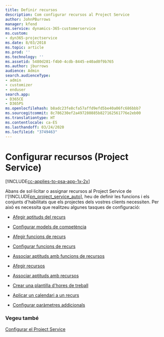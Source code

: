 ```yaml
---
title: Definir recursos
description: Com configurar recursos al Project Service
author: JohnPBurrows
manager: kfend
ms.service: dynamics-365-customerservice
ms.custom:
- dyn365-projectservice
ms.date: 8/03/2018
ms.topic: article
ms.prod: ''
ms.technology: ''
ms.assetid: 5480d281-f4b0-4cdb-8445-e40ad0f9b765
ms.author: jburrows
audience: Admin
search.audienceType:
- admin
- customizer
- enduser
search.app:
- D365CE
- D365PS
ms.openlocfilehash: b8adc23fe8cfa57affd9efd5be40a06fc686bbb7
ms.sourcegitcommit: 8c786230ef2a497280885b827162561776e2eb00
ms.translationtype: HT
ms.contentlocale: ca-ES
ms.lasthandoff: 03/24/2020
ms.locfileid: "3749463"
---
```

# <a name="set-up-resources-project-service"></a>Configurar recursos (Project Service)

[!INCLUDE[cc-applies-to-psa-app-1x-2x](../includes/cc-applies-to-psa-app-1x-2x.md)]

Abans de sol·licitar o assignar recursos al Project Service de l'[!INCLUDE[pn_project_service_auto](../includes/pn-project-service-auto.md)], heu de definir les funcions i els conjunts d'habilitats que els projectes dels vostres clients necessiten. Per això es necessita que realitzeu algunes tasques de configuració:  
  
-   [Afegir aptituds del recurs](../project-service/add-resource-skills.md)  
  
-   [Configurar models de competència](../project-service/set-up-proficiency-models.md)  
  
-   [Afegir funcions de recurs](../project-service/add-resource-roles.md)  
  
-   [Configurar funcions de recurs](../project-service/configure-resource-roles.md)  
  
-   [Associar aptituds amb funcions de recursos](../project-service/associate-skills-with-resource-roles.md)  
  
-   [Afegir recursos](../project-service/add-resources.md)  
  
-   [Associar aptituds amb recursos](../project-service/associate-skills-with-resources.md)  
  
-   [Crear una plantilla d'hores de treball](../project-service/create-work-hours-template.md)  
  
-   [Aplicar un calendari a un recurs](../project-service/apply-calendar-resource.md)  
  
-   [Configurar paràmetres addicionals](../project-service/configure-additional-parameters-settings.md)  
  
### <a name="see-also"></a>Vegeu també  
 [Configurar el Project Service](../project-service/configure.md)

